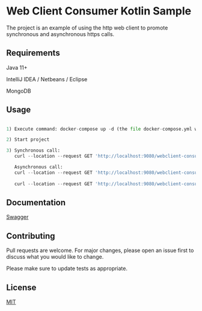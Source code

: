 # Web Client Consumer Kotlin Sample

The project is an example of using the http web client to promote synchronous and asynchronous https calls.

## Requirements

Java 11+

IntelliJ IDEA / Netbeans / Eclipse

MongoDB

## Usage

```python

1) Execute command: docker-compose up -d (the file docker-compose.yml will be executed).

2) Start project

3) Synchronous call:
   curl --location --request GET 'http://localhost:9080/webclient-consumer/api/v1/products/1/images/sync'

   Asynchronous call:
   curl --location --request GET 'http://localhost:9080/webclient-consumer/api/v1/products/1/images/async'
   
   curl --location --request GET 'http://localhost:9080/webclient-consumer/api/v1/products/1/images/async/coroutines'
```

## Documentation

[Swagger](http://localhost:9080/webclient-consumer/swagger-ui/index.html)

## Contributing
Pull requests are welcome. For major changes, please open an issue first to discuss what you would like to change.

Please make sure to update tests as appropriate.

## License
[MIT](https://choosealicense.com/licenses/mit/)